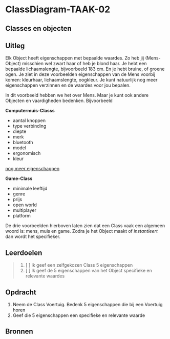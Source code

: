 # ClassDiagram-TAAK-02

## Classes en objecten

## Uitleg

Elk Object heeft eigenschappen met bepaalde waardes.
Zo heb jij (Mens-Object) misschien wel zwart haar of heb je blond haar. Je hebt een bepaalde lichaamslengte, bijvoorbeeld 183 cm. En je hebt bruine, of groene ogen. Je ziet in deze voorbeelden eigenschappen van de Mens voorbij komen: kleurhaar, lichaamslengte, oogkleur. Je kunt natuurlijk nog meer eigenschappen verzinnen en de waardes voor jou bepalen.

In dit voorbeeld hebben we het over Mens. Maar je kunt ook andere Objecten en vaardigheden bedenken.
Bijvoorbeeld

**Computermuis-Classs**

- aantal knoppen
- type verbinding
- diepte
- merk
- bluetooth
- model
- ergonomisch
- kleur

[nog meer eigenschappen](/niveau1/taak02/images/eigenschappen.png)

**Game-Class**

- minimale leeftijd
- genre
- prijs
- open world
- multiplayer
- platform

De drie voorbeelden hierboven laten zien dat een Class vaak een algemeen woord is: mens, muis en game. Zodra je het Object maakt of _instantieert_ dan wordt het specifieker.

## Leerdoelen

> 1. [ ] Ik geef een zelfgekozen Class 5 eigenschappen
> 2. [ ] Ik geef de 5 eigenschappen van het Object specifieke en relevante waardes

## Opdracht

1. Neem de Class Voertuig. Bedenk 5 eigenschappen die bij een Voertuig horen
2. Geef die 5 eigenschappen een specifieke en relevante waarde

## Bronnen
